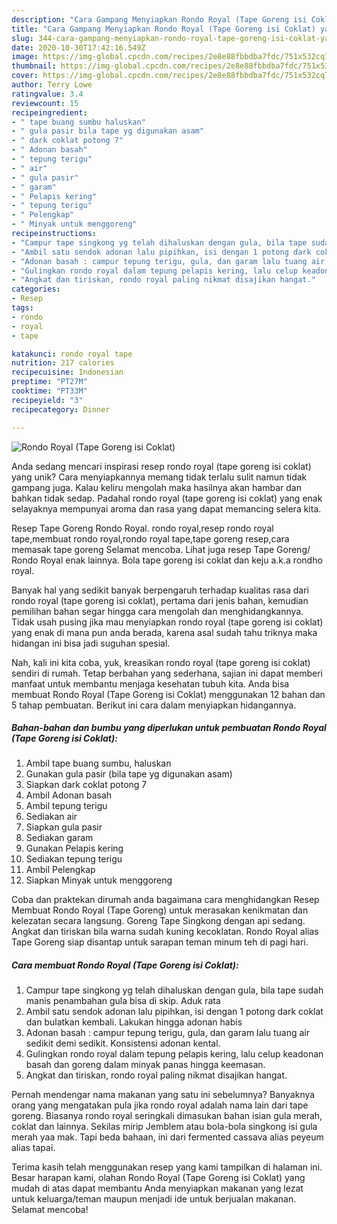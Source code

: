 ```yaml
---
description: "Cara Gampang Menyiapkan Rondo Royal (Tape Goreng isi Coklat) yang Enak Banget"
title: "Cara Gampang Menyiapkan Rondo Royal (Tape Goreng isi Coklat) yang Enak Banget"
slug: 344-cara-gampang-menyiapkan-rondo-royal-tape-goreng-isi-coklat-yang-enak-banget
date: 2020-10-30T17:42:16.549Z
image: https://img-global.cpcdn.com/recipes/2e8e88fbbdba7fdc/751x532cq70/rondo-royal-tape-goreng-isi-coklat-foto-resep-utama.jpg
thumbnail: https://img-global.cpcdn.com/recipes/2e8e88fbbdba7fdc/751x532cq70/rondo-royal-tape-goreng-isi-coklat-foto-resep-utama.jpg
cover: https://img-global.cpcdn.com/recipes/2e8e88fbbdba7fdc/751x532cq70/rondo-royal-tape-goreng-isi-coklat-foto-resep-utama.jpg
author: Terry Lowe
ratingvalue: 3.4
reviewcount: 15
recipeingredient:
- " tape buang sumbu haluskan"
- " gula pasir bila tape yg digunakan asam"
- " dark coklat potong 7"
- " Adonan basah"
- " tepung terigu"
- " air"
- " gula pasir"
- " garam"
- " Pelapis kering"
- " tepung terigu"
- " Pelengkap"
- " Minyak untuk menggoreng"
recipeinstructions:
- "Campur tape singkong yg telah dihaluskan dengan gula, bila tape sudah manis penambahan gula bisa di skip. Aduk rata"
- "Ambil satu sendok adonan lalu pipihkan, isi dengan 1 potong dark coklat dan bulatkan kembali. Lakukan hingga adonan habis"
- "Adonan basah : campur tepung terigu, gula, dan garam lalu tuang air sedikit demi sedikit. Konsistensi adonan kental."
- "Gulingkan rondo royal dalam tepung pelapis kering, lalu celup keadonan basah dan goreng dalam minyak panas hingga keemasan."
- "Angkat dan tiriskan, rondo royal paling nikmat disajikan hangat."
categories:
- Resep
tags:
- rondo
- royal
- tape

katakunci: rondo royal tape 
nutrition: 217 calories
recipecuisine: Indonesian
preptime: "PT27M"
cooktime: "PT33M"
recipeyield: "3"
recipecategory: Dinner

---
```



![Rondo Royal (Tape Goreng isi Coklat)](https://img-global.cpcdn.com/recipes/2e8e88fbbdba7fdc/751x532cq70/rondo-royal-tape-goreng-isi-coklat-foto-resep-utama.jpg)

Anda sedang mencari inspirasi resep rondo royal (tape goreng isi coklat) yang unik? Cara menyiapkannya memang tidak terlalu sulit namun tidak gampang juga. Kalau keliru mengolah maka hasilnya akan hambar dan bahkan tidak sedap. Padahal rondo royal (tape goreng isi coklat) yang enak selayaknya mempunyai aroma dan rasa yang dapat memancing selera kita.

Resep Tape Goreng Rondo Royal. rondo royal,resep rondo royal tape,membuat rondo royal,rondo royal tape,tape goreng resep,cara memasak tape goreng Selamat mencoba. Lihat juga resep Tape Goreng/ Rondo Royal enak lainnya. Bola tape goreng isi coklat dan keju a.k.a rondho royal.

Banyak hal yang sedikit banyak berpengaruh terhadap kualitas rasa dari rondo royal (tape goreng isi coklat), pertama dari jenis bahan, kemudian pemilihan bahan segar hingga cara mengolah dan menghidangkannya. Tidak usah pusing jika mau menyiapkan rondo royal (tape goreng isi coklat) yang enak di mana pun anda berada, karena asal sudah tahu triknya maka hidangan ini bisa jadi suguhan spesial.


Nah, kali ini kita coba, yuk, kreasikan rondo royal (tape goreng isi coklat) sendiri di rumah. Tetap berbahan yang sederhana, sajian ini dapat memberi manfaat untuk membantu menjaga kesehatan tubuh kita. Anda bisa membuat Rondo Royal (Tape Goreng isi Coklat) menggunakan 12 bahan dan 5 tahap pembuatan. Berikut ini cara dalam menyiapkan hidangannya.

<!--inarticleads1-->

##### Bahan-bahan dan bumbu yang diperlukan untuk pembuatan Rondo Royal (Tape Goreng isi Coklat):

1. Ambil  tape buang sumbu, haluskan
1. Gunakan  gula pasir (bila tape yg digunakan asam)
1. Siapkan  dark coklat potong 7
1. Ambil  Adonan basah
1. Ambil  tepung terigu
1. Sediakan  air
1. Siapkan  gula pasir
1. Sediakan  garam
1. Gunakan  Pelapis kering
1. Sediakan  tepung terigu
1. Ambil  Pelengkap
1. Siapkan  Minyak untuk menggoreng


Coba dan praktekan dirumah anda bagaimana cara menghidangkan Resep Membuat Rondo Royal (Tape Goreng) untuk merasakan kenikmatan dan kelezatan secara langsung. Goreng Tape Singkong dengan api sedang. Angkat dan tiriskan bila warna sudah kuning kecoklatan. Rondo Royal alias Tape Goreng siap disantap untuk sarapan teman minum teh di pagi hari. 

<!--inarticleads2-->

##### Cara membuat Rondo Royal (Tape Goreng isi Coklat):

1. Campur tape singkong yg telah dihaluskan dengan gula, bila tape sudah manis penambahan gula bisa di skip. Aduk rata
1. Ambil satu sendok adonan lalu pipihkan, isi dengan 1 potong dark coklat dan bulatkan kembali. Lakukan hingga adonan habis
1. Adonan basah : campur tepung terigu, gula, dan garam lalu tuang air sedikit demi sedikit. Konsistensi adonan kental.
1. Gulingkan rondo royal dalam tepung pelapis kering, lalu celup keadonan basah dan goreng dalam minyak panas hingga keemasan.
1. Angkat dan tiriskan, rondo royal paling nikmat disajikan hangat.


Pernah mendengar nama makanan yang satu ini sebelumnya? Banyaknya orang yang mengatakan pula jika rondo royal adalah nama lain dari tape goreng. Biasanya rondo royal seringkali dimasukan bahan isian gula merah, coklat dan lainnya. Sekilas mirip Jemblem atau bola-bola singkong isi gula merah yaa mak. Tapi beda bahaan, ini dari fermented cassava alias peyeum alias tapai. 

Terima kasih telah menggunakan resep yang kami tampilkan di halaman ini. Besar harapan kami, olahan Rondo Royal (Tape Goreng isi Coklat) yang mudah di atas dapat membantu Anda menyiapkan makanan yang lezat untuk keluarga/teman maupun menjadi ide untuk berjualan makanan. Selamat mencoba!
